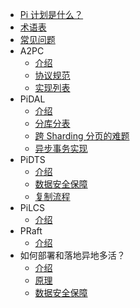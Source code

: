 <!-- docs/_sidebar.md -->

* [Pi 计划是什么？](/)
* [术语表](/terminology)
* [常见问题](/faq)
* A2PC
    * [介绍](/a2pc/introduction)
    * [协议规范](/a2pc/specification)
    * [实现列表](/a2pc/implementations)
* PiDAL
    * [介绍](/pidal/introduction)
    * [分库分表](/pidal/sharding)
    * [跨 Sharding 分页的难题](/pidal/sharding-paging)
    * [异步事务实现](/pidal/transaction)
* PiDTS
    * [介绍](/pidts/introduction)
    * [数据安全保障](/pidts/data-security)
    * [复制流程](/pidts/xxxx)
* PiLCS
    * [介绍](/pilcs/introduction)
* PRaft
    * [介绍](/praft/introduction)
* 如何部署和落地异地多活？
    * [介绍](/xxx)
    * [原理](/xxx)
    * [数据安全保障](/xxx)